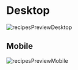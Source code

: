 # Desktop #
![recipesPreviewDesktop](https://github.com/NelsonBenedito/recipes/assets/75293858/4a48b416-24d5-4d54-9cc3-d8c233adeed9)

## Mobile ##
![recipesPreviewMobile](https://github.com/NelsonBenedito/recipes/assets/75293858/29bca576-8ed1-467b-8066-2de7b9c1df63)
